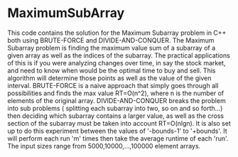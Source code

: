 # MaximumSubArray
This code contains the solution for the Maximum Subarray problem in C++ both using BRUTE-FORCE and DIVIDE-AND-CONQUER.
The Maximum Subarray problem is finding the maximum value sum of a subarray of a given array as well as the indices of the subarray.
The practical applications of this is if you were analyzing changes over time, in say the stock market, and need to know when would 
be the optimal time to buy and sell. This algorithm will determine those points as well as the value of the given interval. BRUTE-FORCE
is a naive approach that simply goes through all possibilities and finds the max value RT=O(n^2), where n is the number of elements
of the original array. DIVIDE-AND-CONQUER breaks the problem into sub problems ( splitting each subarray into two, so on and so forth...)
then deciding which subarray contains a larger value, as well as the cross section of the subarray must be taken into account RT=O(nlgn).
It is also set up to do this experiment between the values of '-bounds-1' to '+bounds'.
It will perform each run 'm' times then take the average runtime of each 'run'.
The input sizes range from 5000,10000,...,100000 element arrays.

